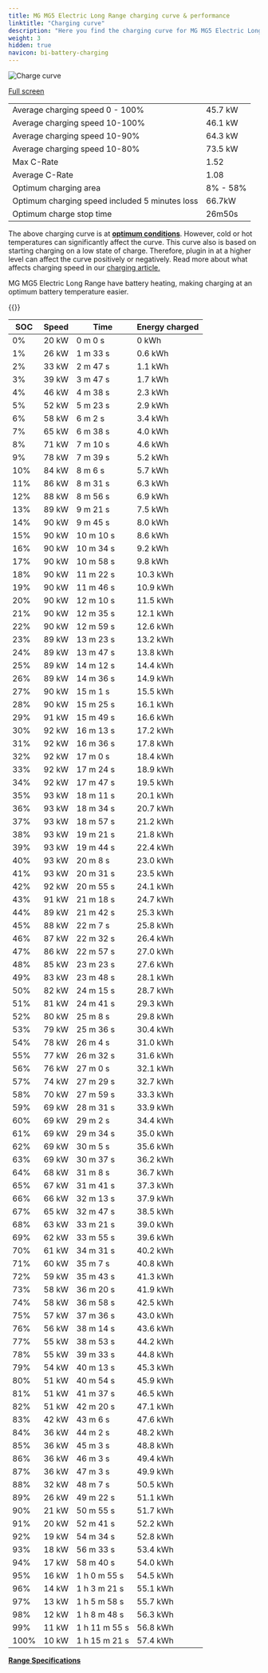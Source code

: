 ```yaml
---
title: MG MG5 Electric Long Range charging curve & performance
linktitle: "Charging curve"
description: "Here you find the charging curve for MG MG5 Electric Long Range."
weight: 3
hidden: true
navicon: bi-battery-charging
---
```

<!-- markdownlint-disable MD033 -->
<img src="/images/models/mg/mg5/mg5_electric_long_range/chargingcurve.svg" alt="Charge curve" class="img-fluid">

[Full screen](/images/models/mg/mg5/mg5_electric_long_range/chargingcurve.svg)


<table class="table table-striped border">
<tbody>
<tr>
<td>Average charging speed 0 - 100%</td><td>45.7 kW</td>
</tr>
<tr>
<td>Average charging speed 10-100%</td><td>46.1 kW</td>
</tr>
<tr>
<td>Average charging speed 10-90%</td><td>64.3 kW</td>
</tr>
<tr>
<td>Average charging speed 10-80%</td><td>73.5 kW</td>
</tr>
<tr>
<td>Max C-Rate</td><td>1.52</td>
</tr>
<tr>
<td>Average C-Rate</td><td>1.08</td>
</tr>
<tr>
<td>Optimum charging area</td><td>8% - 58%</td>
</tr>
<tr>
<td>Optimum charging speed included 5 minutes loss</td><td>66.7kW</td>
</tr>
<tr>
<td>Optimum charge stop time</td><td>26m50s</td>
</tr>
</tbody>
</table>


The above charging curve is at **[optimum conditions](../../../../../technology/battery/charging/#temperature)**. However, cold or hot temperatures can significantly affect the curve. This curve also is based on starting charging on a low state of charge. Therefore, plugin in at a higher level can affect the curve positively or negatively. Read more about what affects charging speed in our [charging article.](../../../../../technology/battery/charging/)


MG MG5 Electric Long Range have battery heating, making charging at an optimum battery temperature easier.


{{<evkxdisplayaddarticle />}}
<table class="table table-striped border">
<thead>
<tr><th>SOC</th><th>Speed</th><th>Time</th><th>Energy charged</th></tr>
</thead>
<tbody>
<tr>
<td>0%</td><td>20 kW</td><td> 0 m 0 s </td><td>0 kWh </td>
</tr>
<tr>
<td>1%</td><td>26 kW</td><td> 1 m 33 s </td><td>0.6 kWh </td>
</tr>
<tr>
<td>2%</td><td>33 kW</td><td> 2 m 47 s </td><td>1.1 kWh </td>
</tr>
<tr>
<td>3%</td><td>39 kW</td><td> 3 m 47 s </td><td>1.7 kWh </td>
</tr>
<tr>
<td>4%</td><td>46 kW</td><td> 4 m 38 s </td><td>2.3 kWh </td>
</tr>
<tr>
<td>5%</td><td>52 kW</td><td> 5 m 23 s </td><td>2.9 kWh </td>
</tr>
<tr>
<td>6%</td><td>58 kW</td><td> 6 m 2 s </td><td>3.4 kWh </td>
</tr>
<tr>
<td>7%</td><td>65 kW</td><td> 6 m 38 s </td><td>4.0 kWh </td>
</tr>
<tr>
<td>8%</td><td>71 kW</td><td> 7 m 10 s </td><td>4.6 kWh </td>
</tr>
<tr>
<td>9%</td><td>78 kW</td><td> 7 m 39 s </td><td>5.2 kWh </td>
</tr>
<tr>
<td>10%</td><td>84 kW</td><td> 8 m 6 s </td><td>5.7 kWh </td>
</tr>
<tr>
<td>11%</td><td>86 kW</td><td> 8 m 31 s </td><td>6.3 kWh </td>
</tr>
<tr>
<td>12%</td><td>88 kW</td><td> 8 m 56 s </td><td>6.9 kWh </td>
</tr>
<tr>
<td>13%</td><td>89 kW</td><td> 9 m 21 s </td><td>7.5 kWh </td>
</tr>
<tr>
<td>14%</td><td>90 kW</td><td> 9 m 45 s </td><td>8.0 kWh </td>
</tr>
<tr>
<td>15%</td><td>90 kW</td><td> 10 m 10 s </td><td>8.6 kWh </td>
</tr>
<tr>
<td>16%</td><td>90 kW</td><td> 10 m 34 s </td><td>9.2 kWh </td>
</tr>
<tr>
<td>17%</td><td>90 kW</td><td> 10 m 58 s </td><td>9.8 kWh </td>
</tr>
<tr>
<td>18%</td><td>90 kW</td><td> 11 m 22 s </td><td>10.3 kWh </td>
</tr>
<tr>
<td>19%</td><td>90 kW</td><td> 11 m 46 s </td><td>10.9 kWh </td>
</tr>
<tr>
<td>20%</td><td>90 kW</td><td> 12 m 10 s </td><td>11.5 kWh </td>
</tr>
<tr>
<td>21%</td><td>90 kW</td><td> 12 m 35 s </td><td>12.1 kWh </td>
</tr>
<tr>
<td>22%</td><td>90 kW</td><td> 12 m 59 s </td><td>12.6 kWh </td>
</tr>
<tr>
<td>23%</td><td>89 kW</td><td> 13 m 23 s </td><td>13.2 kWh </td>
</tr>
<tr>
<td>24%</td><td>89 kW</td><td> 13 m 47 s </td><td>13.8 kWh </td>
</tr>
<tr>
<td>25%</td><td>89 kW</td><td> 14 m 12 s </td><td>14.4 kWh </td>
</tr>
<tr>
<td>26%</td><td>89 kW</td><td> 14 m 36 s </td><td>14.9 kWh </td>
</tr>
<tr>
<td>27%</td><td>90 kW</td><td> 15 m 1 s </td><td>15.5 kWh </td>
</tr>
<tr>
<td>28%</td><td>90 kW</td><td> 15 m 25 s </td><td>16.1 kWh </td>
</tr>
<tr>
<td>29%</td><td>91 kW</td><td> 15 m 49 s </td><td>16.6 kWh </td>
</tr>
<tr>
<td>30%</td><td>92 kW</td><td> 16 m 13 s </td><td>17.2 kWh </td>
</tr>
<tr>
<td>31%</td><td>92 kW</td><td> 16 m 36 s </td><td>17.8 kWh </td>
</tr>
<tr>
<td>32%</td><td>92 kW</td><td> 17 m 0 s </td><td>18.4 kWh </td>
</tr>
<tr>
<td>33%</td><td>92 kW</td><td> 17 m 24 s </td><td>18.9 kWh </td>
</tr>
<tr>
<td>34%</td><td>92 kW</td><td> 17 m 47 s </td><td>19.5 kWh </td>
</tr>
<tr>
<td>35%</td><td>93 kW</td><td> 18 m 11 s </td><td>20.1 kWh </td>
</tr>
<tr>
<td>36%</td><td>93 kW</td><td> 18 m 34 s </td><td>20.7 kWh </td>
</tr>
<tr>
<td>37%</td><td>93 kW</td><td> 18 m 57 s </td><td>21.2 kWh </td>
</tr>
<tr>
<td>38%</td><td>93 kW</td><td> 19 m 21 s </td><td>21.8 kWh </td>
</tr>
<tr>
<td>39%</td><td>93 kW</td><td> 19 m 44 s </td><td>22.4 kWh </td>
</tr>
<tr>
<td>40%</td><td>93 kW</td><td> 20 m 8 s </td><td>23.0 kWh </td>
</tr>
<tr>
<td>41%</td><td>93 kW</td><td> 20 m 31 s </td><td>23.5 kWh </td>
</tr>
<tr>
<td>42%</td><td>92 kW</td><td> 20 m 55 s </td><td>24.1 kWh </td>
</tr>
<tr>
<td>43%</td><td>91 kW</td><td> 21 m 18 s </td><td>24.7 kWh </td>
</tr>
<tr>
<td>44%</td><td>89 kW</td><td> 21 m 42 s </td><td>25.3 kWh </td>
</tr>
<tr>
<td>45%</td><td>88 kW</td><td> 22 m 7 s </td><td>25.8 kWh </td>
</tr>
<tr>
<td>46%</td><td>87 kW</td><td> 22 m 32 s </td><td>26.4 kWh </td>
</tr>
<tr>
<td>47%</td><td>86 kW</td><td> 22 m 57 s </td><td>27.0 kWh </td>
</tr>
<tr>
<td>48%</td><td>85 kW</td><td> 23 m 23 s </td><td>27.6 kWh </td>
</tr>
<tr>
<td>49%</td><td>83 kW</td><td> 23 m 48 s </td><td>28.1 kWh </td>
</tr>
<tr>
<td>50%</td><td>82 kW</td><td> 24 m 15 s </td><td>28.7 kWh </td>
</tr>
<tr>
<td>51%</td><td>81 kW</td><td> 24 m 41 s </td><td>29.3 kWh </td>
</tr>
<tr>
<td>52%</td><td>80 kW</td><td> 25 m 8 s </td><td>29.8 kWh </td>
</tr>
<tr>
<td>53%</td><td>79 kW</td><td> 25 m 36 s </td><td>30.4 kWh </td>
</tr>
<tr>
<td>54%</td><td>78 kW</td><td> 26 m 4 s </td><td>31.0 kWh </td>
</tr>
<tr>
<td>55%</td><td>77 kW</td><td> 26 m 32 s </td><td>31.6 kWh </td>
</tr>
<tr>
<td>56%</td><td>76 kW</td><td> 27 m 0 s </td><td>32.1 kWh </td>
</tr>
<tr>
<td>57%</td><td>74 kW</td><td> 27 m 29 s </td><td>32.7 kWh </td>
</tr>
<tr>
<td>58%</td><td>70 kW</td><td> 27 m 59 s </td><td>33.3 kWh </td>
</tr>
<tr>
<td>59%</td><td>69 kW</td><td> 28 m 31 s </td><td>33.9 kWh </td>
</tr>
<tr>
<td>60%</td><td>69 kW</td><td> 29 m 2 s </td><td>34.4 kWh </td>
</tr>
<tr>
<td>61%</td><td>69 kW</td><td> 29 m 34 s </td><td>35.0 kWh </td>
</tr>
<tr>
<td>62%</td><td>69 kW</td><td> 30 m 5 s </td><td>35.6 kWh </td>
</tr>
<tr>
<td>63%</td><td>69 kW</td><td> 30 m 37 s </td><td>36.2 kWh </td>
</tr>
<tr>
<td>64%</td><td>68 kW</td><td> 31 m 8 s </td><td>36.7 kWh </td>
</tr>
<tr>
<td>65%</td><td>67 kW</td><td> 31 m 41 s </td><td>37.3 kWh </td>
</tr>
<tr>
<td>66%</td><td>66 kW</td><td> 32 m 13 s </td><td>37.9 kWh </td>
</tr>
<tr>
<td>67%</td><td>65 kW</td><td> 32 m 47 s </td><td>38.5 kWh </td>
</tr>
<tr>
<td>68%</td><td>63 kW</td><td> 33 m 21 s </td><td>39.0 kWh </td>
</tr>
<tr>
<td>69%</td><td>62 kW</td><td> 33 m 55 s </td><td>39.6 kWh </td>
</tr>
<tr>
<td>70%</td><td>61 kW</td><td> 34 m 31 s </td><td>40.2 kWh </td>
</tr>
<tr>
<td>71%</td><td>60 kW</td><td> 35 m 7 s </td><td>40.8 kWh </td>
</tr>
<tr>
<td>72%</td><td>59 kW</td><td> 35 m 43 s </td><td>41.3 kWh </td>
</tr>
<tr>
<td>73%</td><td>58 kW</td><td> 36 m 20 s </td><td>41.9 kWh </td>
</tr>
<tr>
<td>74%</td><td>58 kW</td><td> 36 m 58 s </td><td>42.5 kWh </td>
</tr>
<tr>
<td>75%</td><td>57 kW</td><td> 37 m 36 s </td><td>43.0 kWh </td>
</tr>
<tr>
<td>76%</td><td>56 kW</td><td> 38 m 14 s </td><td>43.6 kWh </td>
</tr>
<tr>
<td>77%</td><td>55 kW</td><td> 38 m 53 s </td><td>44.2 kWh </td>
</tr>
<tr>
<td>78%</td><td>55 kW</td><td> 39 m 33 s </td><td>44.8 kWh </td>
</tr>
<tr>
<td>79%</td><td>54 kW</td><td> 40 m 13 s </td><td>45.3 kWh </td>
</tr>
<tr>
<td>80%</td><td>51 kW</td><td> 40 m 54 s </td><td>45.9 kWh </td>
</tr>
<tr>
<td>81%</td><td>51 kW</td><td> 41 m 37 s </td><td>46.5 kWh </td>
</tr>
<tr>
<td>82%</td><td>51 kW</td><td> 42 m 20 s </td><td>47.1 kWh </td>
</tr>
<tr>
<td>83%</td><td>42 kW</td><td> 43 m 6 s </td><td>47.6 kWh </td>
</tr>
<tr>
<td>84%</td><td>36 kW</td><td> 44 m 2 s </td><td>48.2 kWh </td>
</tr>
<tr>
<td>85%</td><td>36 kW</td><td> 45 m 3 s </td><td>48.8 kWh </td>
</tr>
<tr>
<td>86%</td><td>36 kW</td><td> 46 m 3 s </td><td>49.4 kWh </td>
</tr>
<tr>
<td>87%</td><td>36 kW</td><td> 47 m 3 s </td><td>49.9 kWh </td>
</tr>
<tr>
<td>88%</td><td>32 kW</td><td> 48 m 7 s </td><td>50.5 kWh </td>
</tr>
<tr>
<td>89%</td><td>26 kW</td><td> 49 m 22 s </td><td>51.1 kWh </td>
</tr>
<tr>
<td>90%</td><td>21 kW</td><td> 50 m 55 s </td><td>51.7 kWh </td>
</tr>
<tr>
<td>91%</td><td>20 kW</td><td> 52 m 41 s </td><td>52.2 kWh </td>
</tr>
<tr>
<td>92%</td><td>19 kW</td><td> 54 m 34 s </td><td>52.8 kWh </td>
</tr>
<tr>
<td>93%</td><td>18 kW</td><td> 56 m 33 s </td><td>53.4 kWh </td>
</tr>
<tr>
<td>94%</td><td>17 kW</td><td> 58 m 40 s </td><td>54.0 kWh </td>
</tr>
<tr>
<td>95%</td><td>16 kW</td><td>1 h 0 m 55 s </td><td>54.5 kWh </td>
</tr>
<tr>
<td>96%</td><td>14 kW</td><td>1 h 3 m 21 s </td><td>55.1 kWh </td>
</tr>
<tr>
<td>97%</td><td>13 kW</td><td>1 h 5 m 58 s </td><td>55.7 kWh </td>
</tr>
<tr>
<td>98%</td><td>12 kW</td><td>1 h 8 m 48 s </td><td>56.3 kWh </td>
</tr>
<tr>
<td>99%</td><td>11 kW</td><td>1 h 11 m 55 s </td><td>56.8 kWh </td>
</tr>
<tr>
<td>100%</td><td>10 kW</td><td>1 h 15 m 21 s </td><td>57.4 kWh </td>
</tr>
</tbody>
</table>

<div class="mt-3 mb-3">
<a href="../rangeandconsumption/" class="text-decoration-none text-black">
<strong><i class="bi-arrow-left"></i> Range </strong>
</a>
<a href="../specifications/" class="text-decoration-none text-black float-end">
<strong>Specifications <i class="bi-arrow-right"></i></strong>
</a>
</div>
